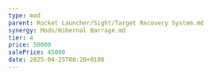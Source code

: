 ```yaml
---
type: mod
parent: Rocket Launcher/Sight/Target Recovery System.md
synergy: Mods/Hibernal Barrage.md
tier: 4
price: 50000
salePrice: 45000
date: 2025-04-25T00:20+0100
---
```

